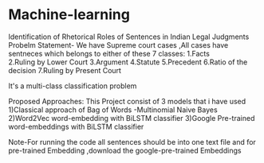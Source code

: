 # Machine-learning
Identification of Rhetorical Roles of Sentences in Indian Legal Judgments
Probelm Statement-
We have Supreme court cases ,All cases have sentneces which belongs to either of these 7 classes:
1.Facts   
2.Ruling by Lower Court 
3.Argument 
4.Statute 
5.Precedent
6.Ratio of the decision 
7.Ruling by Present Court 

It's a multi-class classification problem

Proposed Approaches:
This Project consist of 3 models that i have used
1)Classical approach of Bag of Words -Multinomial Naive Bayes
2)Word2Vec word-embedding with BiLSTM classifier
3)Google Pre-trained word-embeddings with BiLSTM classifier

Note-For running the code all sentences should be into one text file 
and for pre-trained Embedding ,download the google-pre-trained Embeddings
